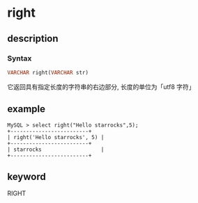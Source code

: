 # right

## description

### Syntax

```Haskell
VARCHAR right(VARCHAR str)
```

它返回具有指定长度的字符串的右边部分, 长度的单位为「utf8 字符」

## example

```Plain Text
MySQL > select right("Hello starrocks",5);
+-------------------------+
| right('Hello starrocks', 5) |
+-------------------------+
| starrocks                   |
+-------------------------+
```

## keyword

RIGHT
